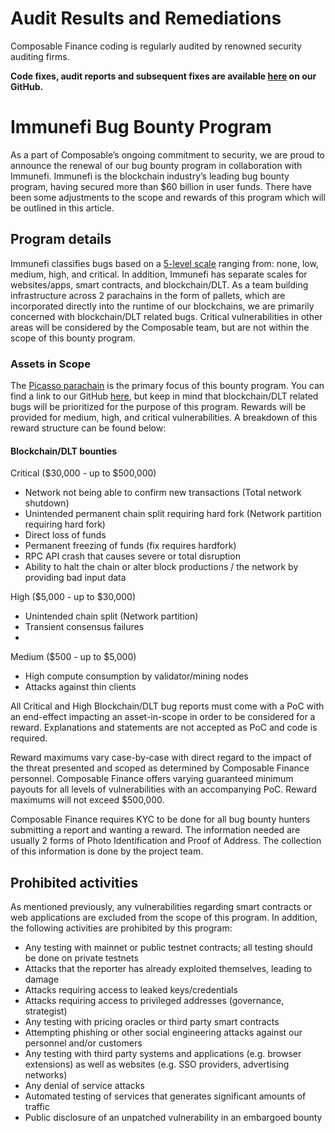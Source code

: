 # Audit Results and Remediations

Composable Finance coding is regularly audited by renowned security auditing firms.

**Code fixes, audit reports and subsequent fixes are available [here](https://github.com/ComposableFi/composable/tree/main/audits) on our GitHub.**


# Immunefi Bug Bounty Program

As a part of Composable’s ongoing commitment to security, 
we are proud to announce the renewal of our bug bounty program in collaboration with Immunefi. 
Immunefi is the blockchain industry’s leading bug bounty program, having secured more than $60 billion in user funds. 
There have been some adjustments to the scope and rewards of this program which will be outlined in this article.

## Program details
Immunefi classifies bugs based on a [5-level scale] ranging from: none, low, medium, high, and critical. 
In addition, Immunefi has separate scales for websites/apps, smart contracts, and blockchain/DLT. 
As a team building infrastructure across 2 parachains in the form of pallets, 
which are incorporated directly into the runtime of our blockchains, 
we are primarily concerned with blockchain/DLT related bugs. 
Critical vulnerabilities in other areas will be considered by the Composable team, 
but are not within the scope of this bounty program.

[5-level scale]: https://immunefi.com/immunefi-vulnerability-severity-classification-system-v2-2/

### Assets in Scope
The [Picasso parachain] is the primary focus of this bounty program. You can find a link to our GitHub [here], 
but keep in mind that blockchain/DLT related bugs will be prioritized for the purpose of this program. 
Rewards will be provided for medium, high, and critical vulnerabilities. 
A breakdown of this reward structure can be found below:

[Picasso parachain]: https://polkadot.js.org/apps/?rpc=wss%3A%2F%2Fpicasso-rpc.composable.finance#/explorer
[here]: https://github.com/ComposableFi

#### Blockchain/DLT bounties
Critical ($30,000 - up to $500,000)
- Network not being able to confirm new transactions (Total network shutdown)
- Unintended permanent chain split requiring hard fork (Network partition requiring hard fork)
- Direct loss of funds
- Permanent freezing of funds (fix requires hardfork)
- RPC API crash that causes severe or total disruption
- Ability to halt the chain or alter block productions / the network by providing bad input data

High ($5,000 - up to $30,000)
- Unintended chain split (Network partition)
- Transient consensus failures
- 
Medium ($500 - up to $5,000)
- High compute consumption by validator/mining nodes
- Attacks against thin clients

All Critical and High Blockchain/DLT bug reports must come with a PoC 
with an end-effect impacting an asset-in-scope in order to be considered for a reward. 
Explanations and statements are not accepted as PoC and code is required.

Reward maximums vary case-by-case with direct regard to the impact of the threat presented 
and scoped as determined by Composable Finance personnel. 
Composable Finance offers varying guaranteed minimum payouts for all levels of vulnerabilities with an accompanying PoC. 
Reward maximums will not exceed $500,000.

Composable Finance requires KYC to be done for all bug bounty hunters submitting a report and wanting a reward. 
The information needed are usually 2 forms of Photo Identification and Proof of Address. 
The collection of this information is done by the project team.

## Prohibited activities
As mentioned previously, 
any vulnerabilities regarding smart contracts or web applications are excluded from the scope of this program. 
In addition, the following activities are prohibited by this program:

- Any testing with mainnet or public testnet contracts; all testing should be done on private testnets
- Attacks that the reporter has already exploited themselves, leading to damage
- Attacks requiring access to leaked keys/credentials
- Attacks requiring access to privileged addresses (governance, strategist)
- Any testing with pricing oracles or third party smart contracts
- Attempting phishing or other social engineering attacks against our personnel and/or customers
- Any testing with third party systems and applications (e.g. browser extensions) as well as websites (e.g. SSO 
  providers, advertising networks)
- Any denial of service attacks
- Automated testing of services that generates significant amounts of traffic
- Public disclosure of an unpatched vulnerability in an embargoed bounty
